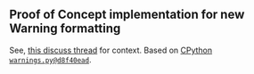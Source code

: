 ## Proof of Concept implementation for new Warning formatting

See, [this discuss thread](https://discuss.python.org/t/default-warning-formatting-improvements/16006) for context. Based on [CPython `warnings.py@d8f40ead`](https://github.com/python/cpython/blob/d8f40ead92b5a973cff3a30482a7659d3b46b1ba/Lib/warnings.py).
